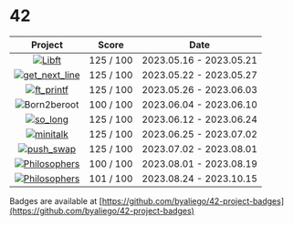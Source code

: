 # 42

| Project | Score | Date |
| :---: | :---: | :---: |
| [![Libft](https://github.com/K4-R4/42-project-badges/blob/main/badges/libftm.png)](https://github.com/K4-R4/libft) | 125 / 100 | 2023.05.16 - 2023.05.21 |
| [![get_next_line](https://github.com/K4-R4/42-project-badges/blob/main/badges/get_next_linem.png)](https://github.com/K4-R4/get-next-line) | 125 / 100 | 2023.05.22 - 2023.05.27 |
| [![ft_printf](https://github.com/K4-R4/42-project-badges/blob/main/badges/ft_printfm.png)](https://github.com/K4-R4/ft-printf) | 125 / 100 | 2023.05.26 - 2023.06.03 |
| ![Born2beroot](https://github.com/K4-R4/42-project-badges/blob/main/badges/born2beroote.png) | 100 / 100 | 2023.06.04 - 2023.06.10 |
| [![so_long](https://github.com/K4-R4/42-project-badges/blob/main/badges/so_longm.png)](https://github.com/K4-R4/so-long) | 125 / 100 | 2023.06.12 - 2023.06.24 |
| [![minitalk](https://github.com/K4-R4/42-project-badges/blob/main/badges/minitalkm.png)](https://github.com/K4-R4/minitalk) | 125 / 100 | 2023.06.25 - 2023.07.02 |
| [![push_swap](https://github.com/K4-R4/42-project-badges/blob/main/badges/push_swapm.png)](https://github.com/K4-R4/push-swap) | 125 / 100 | 2023.07.02 - 2023.08.01 |
| [![Philosophers](https://github.com/K4-R4/42-project-badges/blob/main/badges/philosopherse.png)](https://github.com/K4-R4/philosophers) | 100 / 100 | 2023.08.01 - 2023.08.19 |
| [![Philosophers](https://github.com/K4-R4/42-project-badges/blob/main/badges/minishelle.png)](https://github.com/K4-R4/minishell) | 101 / 100 | 2023.08.24 - 2023.10.15 |

Badges are available at [https://github.com/byaliego/42-project-badges](https://github.com/byaliego/42-project-badges)
